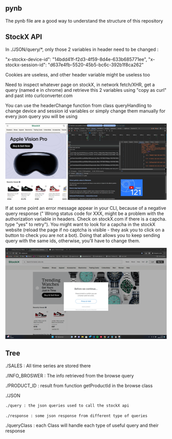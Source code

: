 

## pynb
The pynb file are a good way to understand the structure of this repository

## StockX API
In ./JSON/query/*, only those 2 variables in header need to be changed :

"x-stockx-device-id": "14bdd41f-f2d3-4f59-8d4e-633b685771ee",
"x-stockx-session-id": "d637e4fb-5520-45b5-bc6c-392b1f8ca262"

Cookies are useless, and other header variable might be useless too

Need to inspect whatever page on stockX, in network fetch/XHR, get a query (named e in chrome) and retrieve this 2 variables using "copy as curl" and past into curlconverter.com


You can use the headerChange function from class queryHandling to change device and session id variables or simply change them manually for every json query you will be using

![inspect](inspect.png)

If at some point an error message appear in your CLI, because of a negative query response (" Wrong status code for XXX, might be a problem with the authorization variable in headers. Check on stockX.com if there is a capcha. type "yes" to retry"). You might want to look for a capcha in the stockX website (reload the page if no captcha is visible - they ask you to click on a button to check you are not a bot). Doing that allows you to keep sending query with the same ids, otherwise, you'll have to change them.

![Captcha](captcha.png)

## Tree
./SALES : All time series are stored there

./INFO_BROSWER : The info retrieved from the browse query

./PRODUCT_ID : result from function getProductId in the browse class

./JSON

    ./query : the json queries used to call the stockX api

    ./response : some json response from different type of queries 
    
./queryClass : each Class will handle each type of useful query and their response

